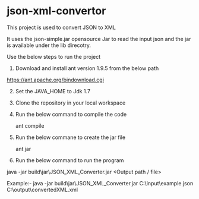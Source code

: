 # json-xml-convertor

This project is used to convert JSON to XML

It uses the json-simple.jar opensource Jar to read the input json and the jar is available under the lib direcotry.

Use the below steps to run the project

1) Download and install ant version 1.9.5 from the below path

https://ant.apache.org/bindownload.cgi

2) Set the JAVA_HOME to Jdk 1.7

3) Clone the repository in your local workspace

4) Run the below command to compile the code

	ant compile
	
5) Run the below commane to create the jar file
	
	ant jar
	
6) Run the below command to run the program

java -jar build\jar\JSON_XML_Converter.jar <Source Json path> <Output path / file>

Example:- 
java -jar build\jar\JSON_XML_Converter.jar C:\input\example.json C:\output\convertedXML.xml
